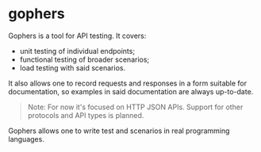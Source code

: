 # gophers

Gophers is a tool for API testing. It covers:
* unit testing of individual endpoints;
* functional testing of broader scenarios;
* load testing with said scenarios.

It also allows one to record requests and responses in a form suitable for documentation,
so examples in said documentation are always up-to-date.

> Note: For now it's focused on HTTP JSON APIs. Support for other protocols and API types is planned.

Gophers allows one to write test and scenarios in real programming languages.
